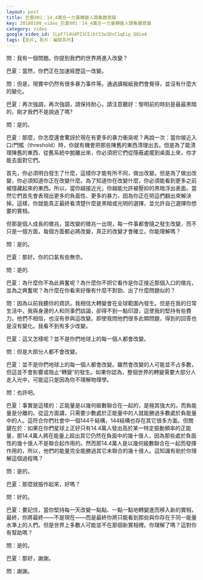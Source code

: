 ```yaml
---
layout: post
title: 巴夏001：14.4萬合一力量轉變人類集體意識
key: 20180108_video_巴夏001：14_4萬合一力量轉變人類集體意識
category: video
google_video_id: 1LpF714UdPZ3CEibt53w3DvC1qEip_QQieA
tags: [影片, 影片｜編號系列]
---
```



問：我有一個問題。你提到我們的世界將進入改變？

巴夏：當然，你們正在加速經歷這一改變。

問：但是，現實中仍然有很多暴力事件等。通過讀報紙我們會覺得，並沒有什麼大的變化。

巴夏：再次強調，再次強調，請保持耐心，請注意聽好：黎明前的時刻是最最黑暗的，剛才我們不是說過了嗎?

問：是的。

巴夏：那麼，你怎麼還會驚訝於現在有更多的暴力衝突呢？再說一次：當你接近入口/門檻（threshold）時，你就有機會把那些陳舊的東西清理出去。但是為了能清理陳舊的東西、從舊系統中脫離出來，你必須把它們從隱蔽處擺到桌面上來，你才能去面對它們。

首先，你必須明白發生了什麼，這樣你才能有所不同，做出改變。但是為了做出改變，你必須知道你正在改變什麼。為了知道你在改變什麼，你必須能看到更多之前被隱藏起來的東西。所以，當你越接近光，你越能允許被壓抑的黑暗浮出表面。當然它們首先會表現出更多的負面性、更多的暴力，因為你正在把這們翻出來解決掉。這樣，你就能真正最終看清楚什麼是黑暗或光明的選擇，並允許自己選擇你想要的實相。

但那是個人成長的徵兆，當改變的徵兆一出現，每一件事都會隨之發生改變，而不只是一個方面，每個方面都必將改變，真正的改變才會確立。你能理解嗎？

問：是的。

巴夏：那好。你的口氣有些無奈。

問：是的.

巴夏：為什麼你不為此興奮呢？為什麼你不把它看作是你正接近那個入口的徵兆，並為之興奮呢？為什麼在你看來好像有什麼不對勁、出了什麼問題似的？

問：因為以前我聽你的資訊，我相信大轉變會在全球範圍內發生。但是在我的日常生活中，我與身邊的人和同事們談論，卻得不到一點印證，這使我的堅持有些費力。他們不相信，也沒有參與這改變。即使我問他們很多此類問題，得到的回答也是沒有變化。我看不到有多少改變。

巴夏：這又怎樣呢？並不是你們地球上的每一個人都會改變。

問：但是大部分人都不會改變。

巴夏：並不是你們地球上的每一個人都會改變。雖然會改變的人可能並不占多數，但這並不會影響或阻止“轉變”的發生。如果你認為，整個世界的轉變需要大部分人走入光中，可能這只是因為你不理解物理學。

問：也許吧。

巴夏：事實是這樣的：正能量是以幾何級數聯合在一起的，是極其強大的。而負能量是分離的。從這方面講，只需要少數處於正能量中的人就能勝過多數處於負能量中的人。這符合你們社會中一個144千結構，144結構也存在其它很多方面。但關鍵在於：如果在你們星球上正好只有14.4萬人發出高於某一特定振動頻率的正能量，那14.4萬人將在能量上超出其它仍然在負面中的幾十億人，因為那些處於負面性的幾十億人不是聯合起作用的。然而那14.4萬人是以幾何級數聯合在一起而發揮作用的，所以，他們的能量完全能勝過其它未聯合的幾十億人。這知識有助於你理解這個過程嗎？

問：是的。

巴夏：那麼就振作起來，好嗎？

問：好的。

巴夏：要記住，當你堅持每一天改變一點點、一點一點地轉變進而移入新的實相，最終，你將最終——不是現在——而是最終你將只能看到那些與你存在于同一能量水準上的人們。但是世界上多數人可能並不在那個新實相裡。你理解了嗎？這對你有幫助嗎？

問：是的。

巴夏：那好，謝謝。

問：謝謝。
